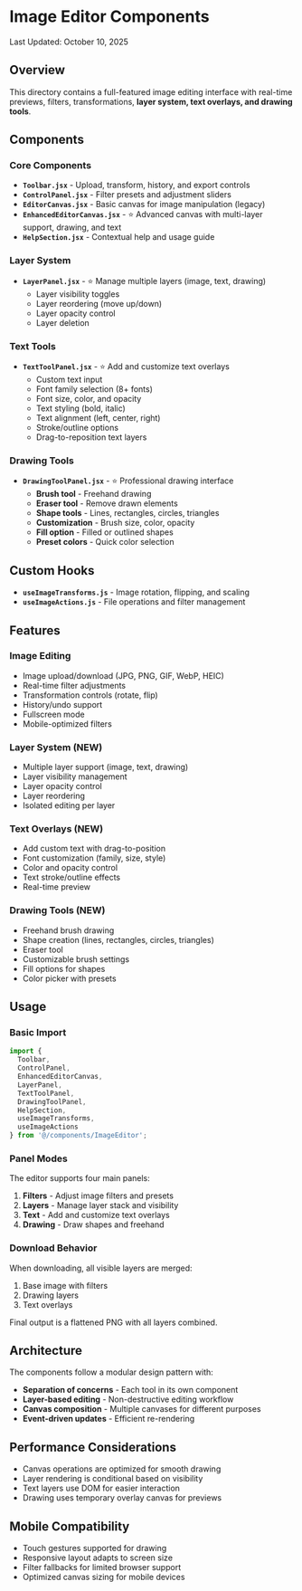 # Image Editor Components

Last Updated: October 10, 2025

## Overview
This directory contains a full-featured image editing interface with real-time previews, filters, transformations, **layer system, text overlays, and drawing tools**.

## Components

### Core Components
- **`Toolbar.jsx`** - Upload, transform, history, and export controls
- **`ControlPanel.jsx`** - Filter presets and adjustment sliders
- **`EditorCanvas.jsx`** - Basic canvas for image manipulation (legacy)
- **`EnhancedEditorCanvas.jsx`** - ⭐ Advanced canvas with multi-layer support, drawing, and text
- **`HelpSection.jsx`** - Contextual help and usage guide

### Layer System
- **`LayerPanel.jsx`** - ⭐ Manage multiple layers (image, text, drawing)
  - Layer visibility toggles
  - Layer reordering (move up/down)
  - Layer opacity control
  - Layer deletion

### Text Tools
- **`TextToolPanel.jsx`** - ⭐ Add and customize text overlays
  - Custom text input
  - Font family selection (8+ fonts)
  - Font size, color, and opacity
  - Text styling (bold, italic)
  - Text alignment (left, center, right)
  - Stroke/outline options
  - Drag-to-reposition text layers

### Drawing Tools
- **`DrawingToolPanel.jsx`** - ⭐ Professional drawing interface
  - **Brush tool** - Freehand drawing
  - **Eraser tool** - Remove drawn elements
  - **Shape tools** - Lines, rectangles, circles, triangles
  - **Customization** - Brush size, color, opacity
  - **Fill option** - Filled or outlined shapes
  - **Preset colors** - Quick color selection

## Custom Hooks
- **`useImageTransforms.js`** - Image rotation, flipping, and scaling
- **`useImageActions.js`** - File operations and filter management

## Features

### Image Editing
- Image upload/download (JPG, PNG, GIF, WebP, HEIC)
- Real-time filter adjustments
- Transformation controls (rotate, flip)
- History/undo support
- Fullscreen mode
- Mobile-optimized filters

### Layer System (NEW)
- Multiple layer support (image, text, drawing)
- Layer visibility management
- Layer opacity control
- Layer reordering
- Isolated editing per layer

### Text Overlays (NEW)
- Add custom text with drag-to-position
- Font customization (family, size, style)
- Color and opacity control
- Text stroke/outline effects
- Real-time preview

### Drawing Tools (NEW)
- Freehand brush drawing
- Shape creation (lines, rectangles, circles, triangles)
- Eraser tool
- Customizable brush settings
- Fill options for shapes
- Color picker with presets

## Usage

### Basic Import
```jsx
import { 
  Toolbar, 
  ControlPanel, 
  EnhancedEditorCanvas,
  LayerPanel,
  TextToolPanel,
  DrawingToolPanel,
  HelpSection,
  useImageTransforms,
  useImageActions 
} from '@/components/ImageEditor';
```

### Panel Modes
The editor supports four main panels:
1. **Filters** - Adjust image filters and presets
2. **Layers** - Manage layer stack and visibility
3. **Text** - Add and customize text overlays
4. **Drawing** - Draw shapes and freehand

### Download Behavior
When downloading, all visible layers are merged:
1. Base image with filters
2. Drawing layers
3. Text overlays

Final output is a flattened PNG with all layers combined.

## Architecture
The components follow a modular design pattern with:
- **Separation of concerns** - Each tool in its own component
- **Layer-based editing** - Non-destructive editing workflow
- **Canvas composition** - Multiple canvases for different purposes
- **Event-driven updates** - Efficient re-rendering

## Performance Considerations
- Canvas operations are optimized for smooth drawing
- Layer rendering is conditional based on visibility
- Text layers use DOM for easier interaction
- Drawing uses temporary overlay canvas for previews

## Mobile Compatibility
- Touch gestures supported for drawing
- Responsive layout adapts to screen size
- Filter fallbacks for limited browser support
- Optimized canvas sizing for mobile devices
